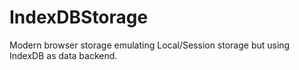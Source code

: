 # IndexDBStorage
Modern browser storage emulating Local/Session storage but using IndexDB as data backend.

